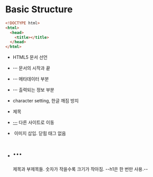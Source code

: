 # Basic Structure
```html
<!DOCTYPE html>
<html>
  <head>
    <title></title>
  </head>
</html>
```

- **<!DOCTYPE html>** HTML5 문서 선언
- **<html>···</html>** 문서의 시작과 끝
- **<head>···</head>** 메타데이터 부분
- **<body>···</body>** 출력되는 정보 부분

- **<meta charset="UTF-8">** character setting, 한글 깨짐 방지
- **<title>···</title>** 제목
- **<a href="https://···">···</a>** 다른 사이트로 이동
- **<img>** 이미지 삽입. 닫힘 태그 없음
- **<h1>···</h1>** 제목과 부제목들. 숫자가 작을수록 크기가 작아짐. --h1은 한 번만 사용.--
